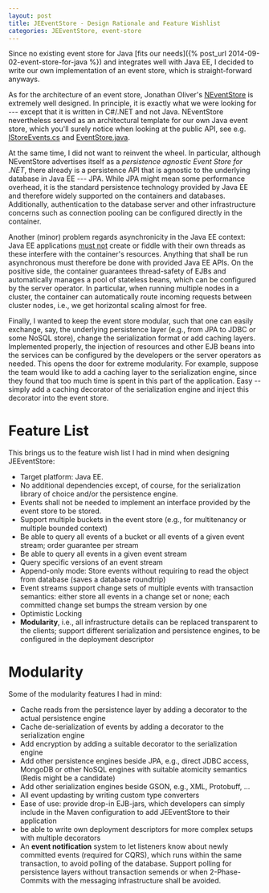 ```yaml
---
layout: post
title: JEEventStore - Design Rationale and Feature Wishlist
categories: JEEventStore, event-store
---
```


Since no existing event store for Java [fits our needs]({% post_url 2014-09-02-event-store-for-java %}) and integrates well with Java EE, I decided to write our own implementation of an event store, which is straight-forward anyways. 

As for the architecture of an event store, Jonathan Oliver's [NEventStore](https://github.com/NEventStore/NEventStore) is extremely well designed.   In principle, it is exactly what we were looking for --- except that it is written in C#/.NET and not Java.  NEventStore nevertheless served as an architectural template for our own Java event store, which you'll surely notice when looking at the public API, see e.g. [IStoreEvents.cs](https://github.com/NEventStore/NEventStore/blob/master/src/NEventStore/IStoreEvents.cs) and [EventStore.java](https://github.com/JEEventStore/JEEventStore/blob/master/core/src/main/java/org/jeeventstore/EventStore.java).

At the same time, I did not want to reinvent the wheel.  In particular, although NEventStore advertises itself as a _persistence agnostic Event Store for .NET_, there already is a persistence API that is agnostic to the underlying database in Java EE --- JPA.  While JPA might mean some performance overhead, it is the standard persistence technology provided by Java EE and therefore widely supported on the containers and databases.  Additionally, authentication to the database server and other infrastructure concerns such as connection pooling can be configured directly in the container.  

Another (minor) problem regards asynchronicity in the Java EE context:  Java EE applications [must not](http://stackoverflow.com/questions/533783/why-spawning-threads-in-java-ee-container-is-discouraged) create or fiddle with their own threads as these interfere with the container's resources.  Anything that shall be run asynchronous must therefore be done with provided Java EE APIs.
On the positive side, the container guarantees thread-safety of EJBs and automatically manages a pool of stateless beans, which can be configured by the server operator.  In particular, when running multiple nodes in a cluster, the container can automatically route incoming requests between cluster nodes, i.e., we get horizontal scaling almost for free.

Finally, I wanted to keep the event store modular, such that one can easily exchange, say, the underlying persistence layer (e.g., from JPA to JDBC or some NoSQL store), change the serialization format or add caching layers.  Implemented properly, the injection of resources and other EJB beans into the services can be configured by the developers or the server operators as needed.  This opens the door for extreme modularity.  For example, suppose the team would like to add a caching layer to the serialization engine, since they found that too much time is spent in this part of the application.  Easy -- simply add a caching decorator of the serialization engine and inject this decorator into the event store.

# Feature List

This brings us to the feature wish list I had in mind when designing JEEventStore:

* Target platform: Java EE.
* No additional dependencies except, of course, for the serialization library of choice and/or the persistence engine.
* Events shall not be needed to implement an interface provided by the event store to be stored.
* Support multiple buckets in the event store (e.g., for multitenancy or multiple bounded context)
* Be able to query all events of a bucket or all events of a given event stream; order guarantee per stream
* Be able to query all events in a given event stream 
* Query specific versions of an event stream
* Append-only mode:  Store events without requiring to read the object from database (saves a database roundtrip)
* Event streams support change sets of multiple events with transaction semantics:  either store all events in a change set or none; each committed change set bumps the stream version by one
* Optimistic Locking 
* **Modularity**, i.e., all infrastructure details can be replaced transparent to the clients; support different serialization and persistence engines, to be configured in the deployment descriptor

# Modularity

Some of the modularity features I had in mind:

* Cache reads from the persistence layer by adding a decorator to the actual persistence engine
* Cache de-serialization of events by adding a decorator to the serialization engine
* Add encryption by adding a suitable decorator to the serialization engine
* Add other persistence engines beside JPA, e.g., direct JDBC access, MongoDB or other NoSQL engines with suitable atomicity semantics (Redis might be a candidate)
* Add other serialization engines beside GSON, e.g., XML, Protobuff, ...
* All event updasting by writing custom type converters
* Ease of use:  provide drop-in EJB-jars, which developers can simply include in the Maven configuration to add JEEventStore to their application
* be able to write own deployment descriptors for more complex setups with multiple decorators
* An **event notification** system to let listeners know about newly committed events (required for CQRS), which runs within the same transaction, to avoid polling of the database.  Support polling for persistence layers without transaction semends or when 2-Phase-Commits with the messaging infrastructure shall be avoided.

